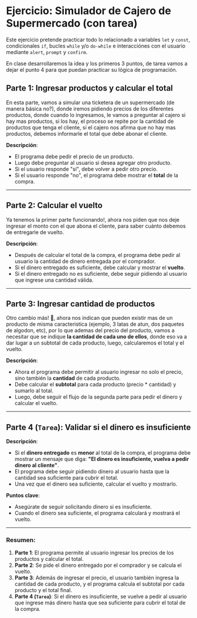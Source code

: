 # Ejercicio: Simulador de Cajero de Supermercado (con tarea)

Este ejercicio pretende practicar todo lo relacionado a variables ``let`` y ``const``, condicionales ``if``, bucles ``while`` y/o ``do-while`` e interacciónes con el usuario mediante ``alert``, ``prompt`` y ``confirm``.

En clase desarrollaremos la idea y los primeros 3 puntos, de tarea vamos a dejar el punto 4 para que puedan practicar su lógica de programación.

## Parte 1: Ingresar productos y calcular el total

En esta parte, vamos a simular una ticketera de un supermercado (de manera básica no?), donde iremos pidiendo precios de los diferentes productos, donde cuando lo ingresamos, le vamos a preguntar al cajero si hay mas productos, si los hay, el proceso se repite por la cantidad de productos que tenga el cliente, si el cajero nos afirma que no hay mas productos, debemos informarle el total que debe abonar el cliente.

**Descripción**:
   - El programa debe pedir el precio de un producto.
   - Luego debe preguntar al usuario si desea agregar otro producto.
   - Si el usuario responde "sí", debe volver a pedir otro precio.
   - Si el usuario responde "no", el programa debe mostrar el **total** de la compra.

---

## Parte 2: Calcular el vuelto

Ya tenemos la primer parte funcionando!, ahora nos piden que nos deje ingresar el monto con el que abona el cliente, para saber cuánto debemos de entregarle de vuelto.

**Descripción**:
   - Después de calcular el total de la compra, el programa debe pedir al usuario la cantidad de dinero entregada por el comprador.
   - Si el dinero entregado es suficiente, debe calcular y mostrar el **vuelto**.
   - Si el dinero entregado no es suficiente, debe seguir pidiendo al usuario que ingrese una cantidad válida.

---

## Parte 3: Ingresar cantidad de productos

Otro cambio más! 🫢, ahora nos indican que pueden existir mas de un producto de misma caracteristica (ejemplo, 3 latas de atun, dos paquetes de algodon, etc), por lo que ademas del precio del producto, vamos a necesitar que se indique **la cantidad de cada uno de ellos**, donde eso va a dar lugar a un subtotal de cada producto, luego, calcularemos el total y el vuelto.

**Descripción**:
   - Ahora el programa debe permitir al usuario ingresar no solo el precio, sino también la **cantidad** de cada producto.
   - Debe calcular el **subtotal** para cada producto (precio \* cantidad) y sumarlo al total.
   - Luego, debe seguir el flujo de la segunda parte para pedir el dinero y calcular el vuelto.

---

## Parte 4 (**``Tarea``**): Validar si el dinero es insuficiente

**Descripción**:
   - Si el **dinero entregado** es **menor** al total de la compra, el programa debe mostrar un mensaje que diga: **"El dinero es insuficiente, vuelva a pedir dinero al cliente"**.
   - El programa debe seguir pidiendo dinero al usuario hasta que la cantidad sea suficiente para cubrir el total.
   - Una vez que el dinero sea suficiente, calcular el vuelto y mostrarlo.

**Puntos clave**:
- Asegúrate de seguir solicitando dinero si es insuficiente.
- Cuando el dinero sea suficiente, el programa calculará y mostrará el vuelto.

---

### Resumen:

1. **Parte 1**: El programa permite al usuario ingresar los precios de los productos y calcular el total.
2. **Parte 2**: Se pide el dinero entregado por el comprador y se calcula el vuelto.
3. **Parte 3**: Además de ingresar el precio, el usuario también ingresa la cantidad de cada producto, y el programa calcula el subtotal por cada producto y el total final.
4. **Parte 4 (``Tarea``)**: Si el dinero es insuficiente, se vuelve a pedir al usuario que ingrese más dinero hasta que sea suficiente para cubrir el total de la compra.